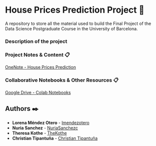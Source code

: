 # House Prices Prediction Project 🚀
A repository to store all the material used to build the Final Project of the Data Science Postgraduate Course in the University of Barcelona.

### Description of the project


### Project Notes & Content 📋

[OneNote - House Prices Prediction](https://1drv.ms/u/s!AgWTAJ13ZxntgiNbXYB0wrdY_iik?e=D2tikf)

### Collaborative Notebooks & Other Resources 📋

[Google Drive - Colab Notebooks](https://drive.google.com/drive/folders/1kjrA89WLGD88FQKR8QYhqIiHiNRWg--l)


## Authors ✒️

* **Lorena Méndez Otero** - [lmendezotero](https://github.com/lmendezotero) 
* **Nuria Sanchez** - [NuriaSanchezc](https://github.com/NuriaSanchezc) 
* **Theresa Kothe** - [TheKothe](https://github.com/TheKothe) 
* **Christian Tipantuña** - [Christian Tipantuña](https://github.com/ChristianTipantuna) 
